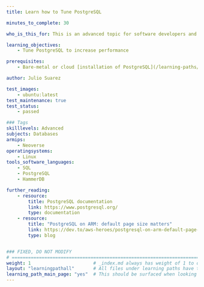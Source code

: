 ```yaml
---
title: Learn how to Tune PostgreSQL

minutes_to_complete: 30

who_is_this_for: This is an advanced topic for software developers and DevOps professionals interested in optimizing PostgreSQL performance.

learning_objectives:
    - Tune PostgreSQL to increase performance

prerequisites:
    - Bare-metal or cloud [installation of PostgreSQL](/learning-paths//servers-and-cloud-computing/postgresql)

author: Julio Suarez

test_images:
    - ubuntu:latest
test_maintenance: true
test_status:
    - passed

### Tags
skilllevels: Advanced
subjects: Databases
armips:
    - Neoverse
operatingsystems:
    - Linux
tools_software_languages:
    - SQL
    - PostgreSQL
    - HammerDB

further_reading:
    - resource:
        title: PostgreSQL documentation
        link: https://www.postgresql.org/
        type: documentation
    - resource:
        title: "PostgreSQL on ARM: default page size matters"
        link: https://dev.to/aws-heroes/postgresql-on-arm-default-page-size-matters-2n7a
        type: blog


### FIXED, DO NOT MODIFY
# ================================================================================
weight: 1                       # _index.md always has weight of 1 to order correctly
layout: "learningpathall"       # All files under learning paths have this same wrapper
learning_path_main_page: "yes"  # This should be surfaced when looking for related content. Only set for _index.md of learning path content.
---
```

